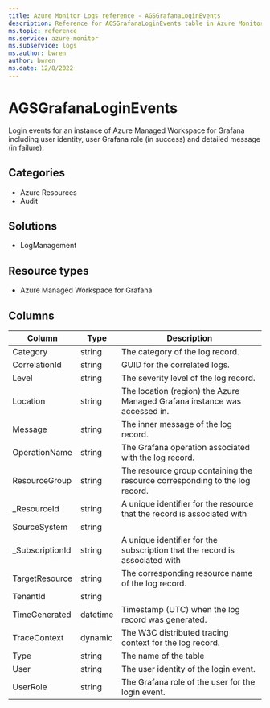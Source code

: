 ```yaml
---
title: Azure Monitor Logs reference - AGSGrafanaLoginEvents
description: Reference for AGSGrafanaLoginEvents table in Azure Monitor Logs.
ms.topic: reference
ms.service: azure-monitor
ms.subservice: logs
ms.author: bwren
author: bwren
ms.date: 12/8/2022
---
```


# AGSGrafanaLoginEvents

 Login events for an instance of Azure Managed Workspace for Grafana including user identity, user Grafana role (in success) and detailed message (in failure).

## Categories

- Azure Resources
- Audit
## Solutions

- LogManagement
## Resource types

- Azure Managed Workspace for Grafana




## Columns

| Column | Type | Description |
| --- | --- | --- |
| Category | string | The category of the log record. |
| CorrelationId | string | GUID for the correlated logs. |
| Level | string | The severity level of the log record. |
| Location | string | The location (region) the Azure Managed Grafana instance was accessed in. |
| Message | string | The inner message of the log record. |
| OperationName | string | The Grafana operation associated with the log record. |
| ResourceGroup | string | The resource group containing the resource corresponding to the log record. |
| _ResourceId | string | A unique identifier for the resource that the record is associated with |
| SourceSystem | string |  |
| _SubscriptionId | string | A unique identifier for the subscription that the record is associated with |
| TargetResource | string | The corresponding resource name of the log record. |
| TenantId | string |  |
| TimeGenerated | datetime | Timestamp (UTC) when the log record was generated. |
| TraceContext | dynamic | The W3C distributed tracing context for the log record. |
| Type | string | The name of the table |
| User | string | The user identity of the login event. |
| UserRole | string | The Grafana role of the user for the login event. |
